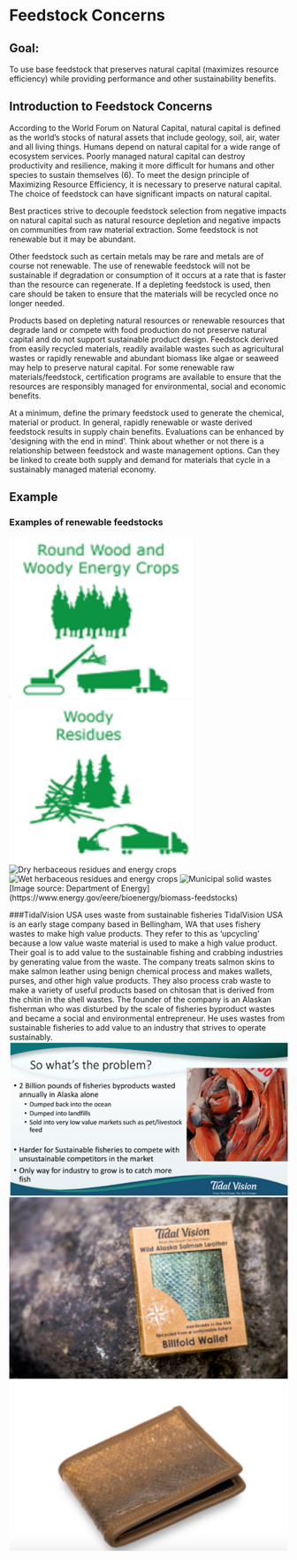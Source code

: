 # Feedstock Concerns

## Goal: 
To use base feedstock that preserves natural capital (maximizes resource efficiency) while providing performance and other sustainability benefits.

## Introduction to Feedstock Concerns
According to the World Forum on Natural Capital, natural capital is defined as the world’s stocks of natural assets that include geology, soil, air, water and all living things. Humans depend on natural capital for a wide range of ecosystem services. Poorly managed natural capital can destroy productivity and resilience, making it more difficult for humans and other species to sustain themselves (6). To meet the design principle of Maximizing Resource Efficiency, it is necessary to preserve natural capital. The choice of feedstock can have significant impacts on natural capital.

Best practices strive to decouple feedstock selection from negative impacts on natural capital such as natural resource depletion and negative impacts on communities from raw material extraction. Some feedstock is not renewable but it may be abundant. 

Other feedstock such as certain metals may be rare and metals are of course not renewable. The use of renewable feedstock will not be sustainable if degradation or consumption of it occurs at a rate that is faster than the resource can regenerate.  If a depleting feedstock is used, then care should be taken to ensure that the materials will be recycled once no longer needed.

Products based on depleting natural resources or renewable resources that degrade land or compete with food production do not preserve natural capital and do not support sustainable product design. Feedstock derived from easily recycled materials, readily available wastes such as agricultural wastes or rapidly renewable and abundant biomass like algae or seaweed may help to preserve natural capital. For some renewable raw materials/feedstock, certification programs are available to ensure that the resources are responsibly managed for environmental, social and economic benefits. 

At a minimum, define the primary feedstock used to generate the chemical, material or product. In general, rapidly renewable or waste derived feedstock results in supply chain benefits. Evaluations can be enhanced by 'designing with the end in mind'. Think about whether or not there is a relationship between feedstock and waste management options.  Can they be linked to create both supply and demand for materials that cycle in a sustainably managed material economy.

## Example
### Examples of renewable feedstocks
<img src="../assets/2-feedstock/round-wood.png" alt="Round wood and energy crops">
<img src="../assets/2-feedstock/woody-residues.png" alt="Woody residues">
<img src="../assets/2-feedstock/dry-herbaceous-residues.png" alt="Dry herbaceous residues and energy crops">
<img src="../assets/2-feedstock/wet-herbaceous-residues.png" alt="Wet herbaceous residues and energy crops">
<img src="../assets/2-feedstock/municipal-solid-waste.png" alt="Municipal solid wastes">
[Image source: Department of Energy](https://www.energy.gov/eere/bioenergy/biomass-feedstocks)

###TidalVision USA uses waste from sustainable fisheries
TidalVision USA is an early stage company based in Bellingham, WA that uses fishery wastes to make high value products. They refer to this as ‘upcycling’ because a low value waste material is used to make a high value product.  Their goal is to add value to the sustainable fishing and crabbing industries by generating value from the waste.  The company treats salmon skins to make salmon leather using benign chemical process and makes wallets, purses, and other high value products.  They also process crab waste to make a variety of useful products based on chitosan that is derived from the chitin in the shell wastes.  The founder of the company is an Alaskan fisherman who was disturbed by the scale of fisheries byproduct wastes and became a social and environmental entrepreneur.  He uses wastes from sustainable fisheries to add value to an industry that strives to operate sustainably.
<img src="../assets/2-feedstock/tidal-vision-pop.png" alt="2 billion pounds of fisheries byproducts are wasted annually in Alaska alone. The waste is dumped back into the ocean or landfills, or sold into very low value markets such as pet/livestock feed. It's also harder for sustainable fisheries to compete with unsustainable competitors on the market. The only way for the industry to grow right now is to catch more fish.">
<img src="../assets/2-feedstock/tidal-vision.png" alt="wallets made from salmon skin">